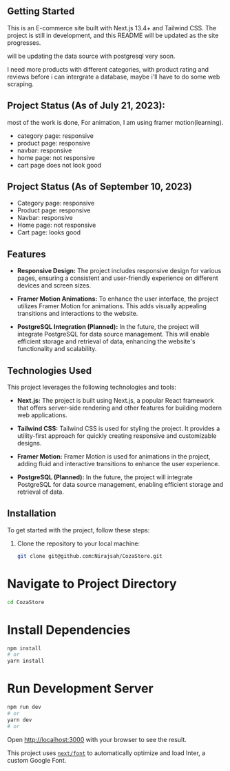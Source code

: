 ## Getting Started

This is an E-commerce site built with Next.js 13.4+ and Tailwind CSS. The project is still in development, and this README will be updated as the site progresses.

will be updating the data source with postgresql very soon.

I need more products with different categories, with product rating and reviews before i can intergrate a database, maybe i'll have to do some web scraping.

## Project Status (As of July 21, 2023):

most of the work is done, For animation, I am using framer motion(learning).

- category page: responsive
- product page: responsive
- navbar: responsive
- home page: not responsive
- cart page does not look good

## Project Status (As of September 10, 2023)

- Category page: responsive
- Product page: responsive
- Navbar: responsive
- Home page: not responsive
- Cart page: looks good

## Features

- **Responsive Design:** The project includes responsive design for various pages, ensuring a consistent and user-friendly experience on different devices and screen sizes.

- **Framer Motion Animations:** To enhance the user interface, the project utilizes Framer Motion for animations. This adds visually appealing transitions and interactions to the website.

- **PostgreSQL Integration (Planned):** In the future, the project will integrate PostgreSQL for data source management. This will enable efficient storage and retrieval of data, enhancing the website's functionality and scalability.

## Technologies Used

This project leverages the following technologies and tools:

- **Next.js:** The project is built using Next.js, a popular React framework that offers server-side rendering and other features for building modern web applications.

- **Tailwind CSS:** Tailwind CSS is used for styling the project. It provides a utility-first approach for quickly creating responsive and customizable designs.

- **Framer Motion:** Framer Motion is used for animations in the project, adding fluid and interactive transitions to enhance the user experience.

- **PostgreSQL (Planned):** In the future, the project will integrate PostgreSQL for data source management, enabling efficient storage and retrieval of data.

## Installation

To get started with the project, follow these steps:

1. Clone the repository to your local machine:

   ```bash
   git clone git@github.com:Nirajsah/CozaStore.git
   ```

# Navigate to Project Directory

```bash
cd CozaStore
```

# Install Dependencies

```bash
npm install
# or
yarn install
```

# Run Development Server

```bash
npm run dev
# or
yarn dev
# or
```

Open [http://localhost:3000](http://localhost:3000) with your browser to see the result.

This project uses [`next/font`](https://nextjs.org/docs/basic-features/font-optimization) to automatically optimize and load Inter, a custom Google Font.
